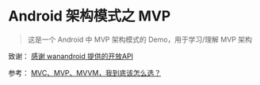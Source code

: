 # Android 架构模式之 MVP

> 这是一个 Android 中 MVP 架构模式的 Demo，用于学习/理解 MVP 架构

致谢：
[感谢 wanandroid 提供的开放API](https://www.wanandroid.com)

参考：
[MVC、MVP、MVVM，我到底该怎么选？](https://mp.weixin.qq.com/s?__biz=MzIwMTAzMTMxMg==&mid=2649492883&idx=1&sn=2c206702fe1dd357ed65052bb9080488&scene=19#wechat_redirect)